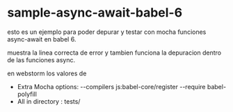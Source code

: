 # sample-async-await-babel-6

esto es un ejemplo para poder depurar y testar con mocha funciones async-await en babel 6.

muestra la linea correcta de error y tambien funciona la depuracion dentro de las funciones async.

en webstorm los valores de 
- Extra Mocha options: --compilers js:babel-core/register --require babel-polyfill
- All in directory
        : tests/


